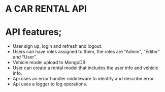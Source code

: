 # A CAR RENTAL API #


# API features;
* User sign up, login and refresh and logout.
* Users can have roles assigned to them, the roles are "Admin", "Editor" and "User".
* Vehicle model upload to MongoDB.
* User can create a rental model that includes the user info and vehicle info.
* Api uses an error handler middleware to identify and describe error.
* Api uses a logger to log operations. 